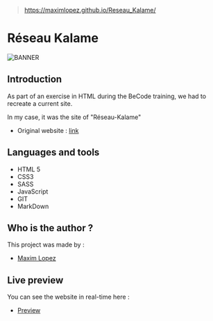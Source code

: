> https://maximlopez.github.io/Reseau_Kalame/

# Réseau Kalame
![BANNER](https://user-images.githubusercontent.com/49678526/70397043-f45fba00-1a0e-11ea-91a4-16886bdc9eac.png)

## Introduction
<p>As part of an exercise in HTML during the BeCode training, we had to recreate a current site.</p>
<p>In my case, it was the site of "Réseau-Kalame"</p>

* Original website : [link](http://reseau-kalame.be)

## Languages and tools
* HTML 5
* CSS3
* SASS
* JavaScript
* GIT
* MarkDown

## Who is the author ? 
<p>This project was made by :</p>

* [Maxim Lopez](https://github.com/MaximLopez)

## Live preview
<p>You can see the website in real-time here :</p>

* [Preview](https://maximlopez.github.io/Reseau_Kalame/)
